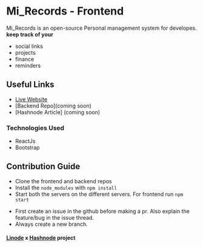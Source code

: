 # Mi_Records - Frontend

Mi_Records is an open-source Personal management system for developes.
**keep track of your**

- social links
- projects
- finance
- reminders

## Useful Links

- [Live Website](https://mi-records-frontend.netlify.app/)
- [Backend Repo](coming soon)
- [Hashnode Article] (coming soon)

### Technologies Used

- ReactJs
- Bootstrap

## Contribution Guide

- Clone the frontend and backend repos
- Install the `node_modules` with `npm install`
- Start both the servers on the different servers. For frontend run `npm start`
<!-- - Make sure to add `.env` file in both the frontend and backend project. (Check the Readme for the `.env.example`)
- Update the local `.env` file accordingly. Open an issue thread if any error occurs. -->
- First create an issue in the github before making a pr. Also explain the feature/bug in the issue thread.
- Always create a new branch.

<!-- ### .env for Frontend

```
REACT_APP_URL=
``` -->

#### [Linode](https://www.linode.com/?utm_source=hashnode&utm_medium=article&utm_campaign=hackathon_announcement) x [Hashnode](https://hashnode.com/) project
